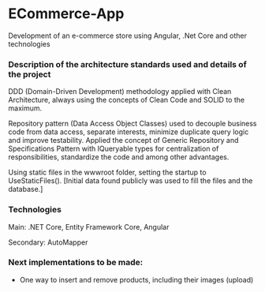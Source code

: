 # ECommerce-App
Development of an e-commerce store using Angular, .Net Core and other technologies

### Description of the architecture standards used and details of the project

DDD (Domain-Driven Development) methodology applied with Clean Architecture, always using the concepts of Clean Code and SOLID to the maximum. 

Repository pattern (Data Access Object Classes) used to decouple business code from data access, separate interests, minimize duplicate query logic and improve testability. Applied the concept of Generic Repository and Specifications Pattern with IQueryable<T> types for centralization of responsibilities, standardize the code and among other advantages.

Using static files in the wwwroot folder, setting the startup to UseStaticFiles(). [Initial data found publicly was used to fill the files and the database.]

### Technologies

Main: .NET Core, Entity Framework Core, Angular

Secondary: AutoMapper

### Next implementations to be made:

- One way to insert and remove products, including their images (upload)

